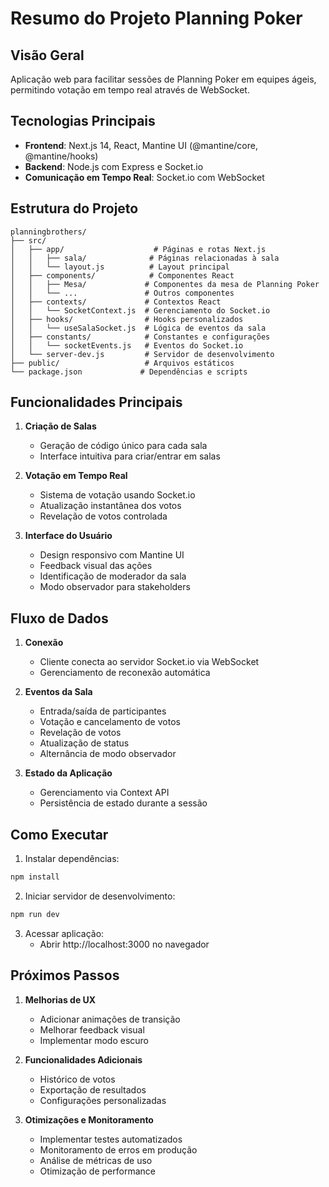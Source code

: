# Resumo do Projeto Planning Poker

## Visão Geral
Aplicação web para facilitar sessões de Planning Poker em equipes ágeis, permitindo votação em tempo real através de WebSocket.

## Tecnologias Principais
- **Frontend**: Next.js 14, React, Mantine UI (@mantine/core, @mantine/hooks)
- **Backend**: Node.js com Express e Socket.io
- **Comunicação em Tempo Real**: Socket.io com WebSocket

## Estrutura do Projeto
```
planningbrothers/
├── src/
│   ├── app/                    # Páginas e rotas Next.js
│   │   ├── sala/              # Páginas relacionadas à sala
│   │   └── layout.js          # Layout principal
│   ├── components/            # Componentes React
│   │   ├── Mesa/             # Componentes da mesa de Planning Poker
│   │   └── ...               # Outros componentes
│   ├── contexts/             # Contextos React
│   │   └── SocketContext.js  # Gerenciamento do Socket.io
│   ├── hooks/                # Hooks personalizados
│   │   └── useSalaSocket.js  # Lógica de eventos da sala
│   ├── constants/            # Constantes e configurações
│   │   └── socketEvents.js   # Eventos do Socket.io
│   └── server-dev.js         # Servidor de desenvolvimento
├── public/                   # Arquivos estáticos
└── package.json             # Dependências e scripts
```

## Funcionalidades Principais
1. **Criação de Salas**
   - Geração de código único para cada sala
   - Interface intuitiva para criar/entrar em salas

2. **Votação em Tempo Real**
   - Sistema de votação usando Socket.io
   - Atualização instantânea dos votos
   - Revelação de votos controlada

3. **Interface do Usuário**
   - Design responsivo com Mantine UI
   - Feedback visual das ações
   - Identificação de moderador da sala
   - Modo observador para stakeholders

## Fluxo de Dados
1. **Conexão**
   - Cliente conecta ao servidor Socket.io via WebSocket
   - Gerenciamento de reconexão automática

2. **Eventos da Sala**
   - Entrada/saída de participantes
   - Votação e cancelamento de votos
   - Revelação de votos
   - Atualização de status
   - Alternância de modo observador

3. **Estado da Aplicação**
   - Gerenciamento via Context API
   - Persistência de estado durante a sessão

## Como Executar
1. Instalar dependências:
```bash
npm install
```

2. Iniciar servidor de desenvolvimento:
```bash
npm run dev
```

3. Acessar aplicação:
   - Abrir http://localhost:3000 no navegador

## Próximos Passos
1. **Melhorias de UX**
   - Adicionar animações de transição
   - Melhorar feedback visual
   - Implementar modo escuro

2. **Funcionalidades Adicionais**
   - Histórico de votos
   - Exportação de resultados
   - Configurações personalizadas

3. **Otimizações e Monitoramento**
   - Implementar testes automatizados
   - Monitoramento de erros em produção
   - Análise de métricas de uso
   - Otimização de performance 